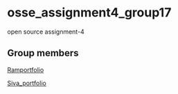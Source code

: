 # osse_assignment4_group17
open source assignment-4

## Group members



[Ramportfolio](https://ramakrishna228.github.io/ramakrishna228/)

[Siva_portfolio](https://sivaprasadreddykolli.github.io/)
